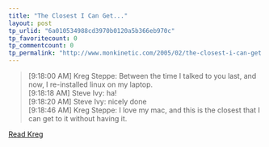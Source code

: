 ```yaml
---
title: "The Closest I Can Get..."
layout: post
tp_urlid: "6a010534988cd3970b0120a5b366eb970c"
tp_favoritecount: 0
tp_commentcount: 0
tp_permalink: "http://www.monkinetic.com/2005/02/the-closest-i-can-get.html"
---
```

<blockquote>[9:18:00 AM] Kreg Steppe: Between the time I talked to you last, and now, I re-installed linux on my laptop.<br />
[9:18:18 AM] Steve Ivy: ha! <br />
[9:18:20 AM] Steve Ivy: nicely done<br />
[9:18:46 AM] Kreg Steppe: I love my mac, and this is the closest that I can get to it without having it.
</blockquote>

<a href="http://spyndle.com">Read Kreg</a>
